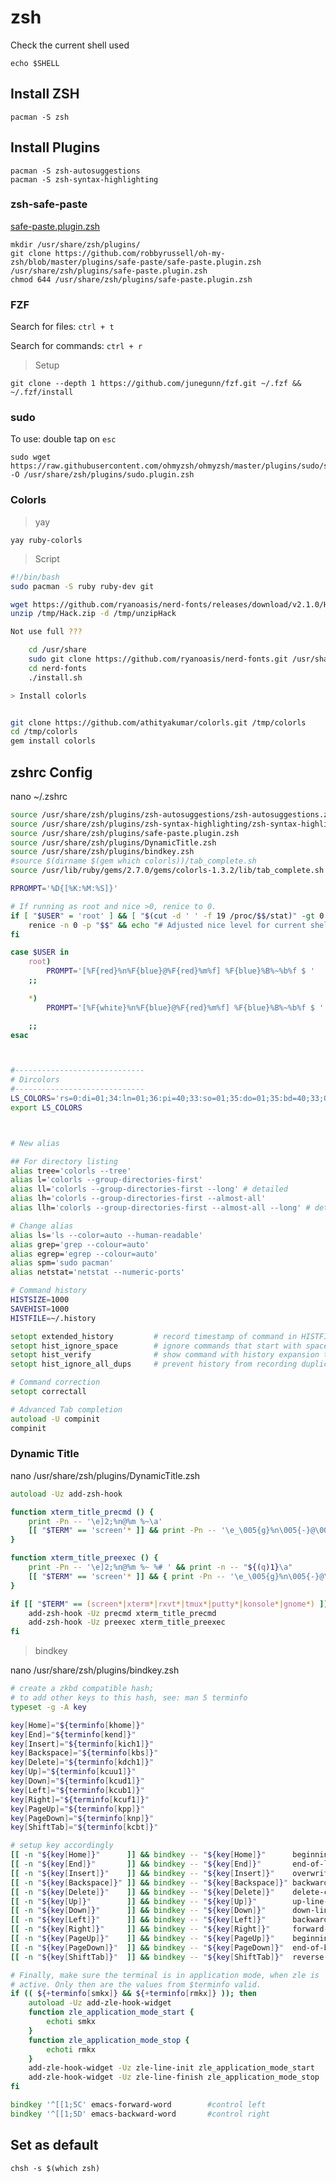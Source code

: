 # zsh 

Check the current shell used  

    echo $SHELL

## Install ZSH

    pacman -S zsh
## Install Plugins

    pacman -S zsh-autosuggestions
    pacman -S zsh-syntax-highlighting
### zsh-safe-paste
[safe-paste.plugin.zsh](https://github.com/robbyrussell/oh-my-zsh/blob/master/plugins/safe-paste/safe-paste.plugin.zsh)

    mkdir /usr/share/zsh/plugins/
    git clone https://github.com/robbyrussell/oh-my-zsh/blob/master/plugins/safe-paste/safe-paste.plugin.zsh /usr/share/zsh/plugins/safe-paste.plugin.zsh
    chmod 644 /usr/share/zsh/plugins/safe-paste.plugin.zsh
### FZF
Search for files:       `ctrl + t`

Search for commands:    `ctrl + r`

> Setup

    git clone --depth 1 https://github.com/junegunn/fzf.git ~/.fzf && ~/.fzf/install
 ### sudo 

To use: double tap on `esc`

    sudo wget https://raw.githubusercontent.com/ohmyzsh/ohmyzsh/master/plugins/sudo/sudo.plugin.zsh -O /usr/share/zsh/plugins/sudo.plugin.zsh  
    
### Colorls
> yay

    yay ruby-colorls

> Script

```bash
#!/bin/bash
sudo pacman -S ruby ruby-dev git

wget https://github.com/ryanoasis/nerd-fonts/releases/download/v2.1.0/Hack.zip -O /tmp/Hack.zip
unzip /tmp/Hack.zip -d /tmp/unzipHack

Not use full ???

    cd /usr/share
    sudo git clone https://github.com/ryanoasis/nerd-fonts.git /usr/share/zsh
    cd nerd-fonts
    ./install.sh

> Install colorls


git clone https://github.com/athityakumar/colorls.git /tmp/colorls
cd /tmp/colorls
gem install colorls
```
    
## zshrc Config

nano ~/.zshrc
```zsh
source /usr/share/zsh/plugins/zsh-autosuggestions/zsh-autosuggestions.zsh
source /usr/share/zsh/plugins/zsh-syntax-highlighting/zsh-syntax-highlighting.zsh
source /usr/share/zsh/plugins/safe-paste.plugin.zsh
source /usr/share/zsh/plugins/DynamicTitle.zsh
source /usr/share/zsh/plugins/bindkey.zsh
#source $(dirname $(gem which colorls))/tab_complete.sh
source /usr/lib/ruby/gems/2.7.0/gems/colorls-1.3.2/lib/tab_complete.sh

RPROMPT='%D{[%K:%M:%S]}'

# If running as root and nice >0, renice to 0.
if [ "$USER" = 'root' ] && [ "$(cut -d ' ' -f 19 /proc/$$/stat)" -gt 0 ]; then
    renice -n 0 -p "$$" && echo "# Adjusted nice level for current shell to 0."
fi

case $USER in
    root)
        PROMPT='[%F{red}%n%F{blue}@%F{red}%m%f] %F{blue}%B%~%b%f $ '
    ;;

    *)
        PROMPT='[%F{white}%n%F{blue}@%F{red}%m%f] %F{blue}%B%~%b%f $ '

    ;;
esac



#-----------------------------
# Dircolors
#-----------------------------
LS_COLORS='rs=0:di=01;34:ln=01;36:pi=40;33:so=01;35:do=01;35:bd=40;33;01:cd=40;33;01:or=40;31;01:su=37;41:sg=30;43:tw=30;42:ow=34;42:st=37;44:ex=01;32:';
export LS_COLORS



# New alias

## For directory listing 
alias tree='colorls --tree'
alias l='colorls --group-directories-first'
alias ll='colorls --group-directories-first --long' # detailed 
alias lh='colorls --group-directories-first --almost-all'
alias llh='colorls --group-directories-first --almost-all --long' # detailed list view

# Change alias
alias ls='ls --color=auto --human-readable'
alias grep='grep --colour=auto'
alias egrep='egrep --colour=auto'
alias spm='sudo pacman'
alias netstat='netstat --numeric-ports'

# Command history
HISTSIZE=1000
SAVEHIST=1000
HISTFILE=~/.history

setopt extended_history         # record timestamp of command in HISTFILE
setopt hist_ignore_space        # ignore commands that start with space
setopt hist_verify              # show command with history expansion to user before running it
setopt hist_ignore_all_dups     # prevent history from recording duplicated entries

# Command correction
setopt correctall

# Advanced Tab completion
autoload -U compinit
compinit
```
### Dynamic Title

nano /usr/share/zsh/plugins/DynamicTitle.zsh

```zsh
autoload -Uz add-zsh-hook

function xterm_title_precmd () {
    print -Pn -- '\e]2;%n@%m %~\a'
    [[ "$TERM" == 'screen'* ]] && print -Pn -- '\e_\005{g}%n\005{-}@\005{m}%m\005{-} \005{B}%~\005{-}\e\\'
}

function xterm_title_preexec () {
    print -Pn -- '\e]2;%n@%m %~ %# ' && print -n -- "${(q)1}\a"
    [[ "$TERM" == 'screen'* ]] && { print -Pn -- '\e_\005{g}%n\005{-}@\005{m}%m\005{-} \005{B}%~\005{-} %# ' && print -n -- "${(q)1}\e\\"; }
}

if [[ "$TERM" == (screen*|xterm*|rxvt*|tmux*|putty*|konsole*|gnome*) ]]; then
    add-zsh-hook -Uz precmd xterm_title_precmd
    add-zsh-hook -Uz preexec xterm_title_preexec
fi
```


> bindkey

nano /usr/share/zsh/plugins/bindkey.zsh

```zsh
# create a zkbd compatible hash;
# to add other keys to this hash, see: man 5 terminfo
typeset -g -A key

key[Home]="${terminfo[khome]}"
key[End]="${terminfo[kend]}"
key[Insert]="${terminfo[kich1]}"
key[Backspace]="${terminfo[kbs]}"
key[Delete]="${terminfo[kdch1]}"
key[Up]="${terminfo[kcuu1]}"
key[Down]="${terminfo[kcud1]}"
key[Left]="${terminfo[kcub1]}"
key[Right]="${terminfo[kcuf1]}"
key[PageUp]="${terminfo[kpp]}"
key[PageDown]="${terminfo[knp]}"
key[ShiftTab]="${terminfo[kcbt]}"

# setup key accordingly
[[ -n "${key[Home]}"      ]] && bindkey -- "${key[Home]}"      beginning-of-line
[[ -n "${key[End]}"       ]] && bindkey -- "${key[End]}"       end-of-line
[[ -n "${key[Insert]}"    ]] && bindkey -- "${key[Insert]}"    overwrite-mode
[[ -n "${key[Backspace]}" ]] && bindkey -- "${key[Backspace]}" backward-delete-char
[[ -n "${key[Delete]}"    ]] && bindkey -- "${key[Delete]}"    delete-char
[[ -n "${key[Up]}"        ]] && bindkey -- "${key[Up]}"        up-line-or-history
[[ -n "${key[Down]}"      ]] && bindkey -- "${key[Down]}"      down-line-or-history
[[ -n "${key[Left]}"      ]] && bindkey -- "${key[Left]}"      backward-char
[[ -n "${key[Right]}"     ]] && bindkey -- "${key[Right]}"     forward-char
[[ -n "${key[PageUp]}"    ]] && bindkey -- "${key[PageUp]}"    beginning-of-buffer-or-history
[[ -n "${key[PageDown]}"  ]] && bindkey -- "${key[PageDown]}"  end-of-buffer-or-history
[[ -n "${key[ShiftTab]}"  ]] && bindkey -- "${key[ShiftTab]}"  reverse-menu-complete

# Finally, make sure the terminal is in application mode, when zle is
# active. Only then are the values from $terminfo valid.
if (( ${+terminfo[smkx]} && ${+terminfo[rmkx]} )); then
    autoload -Uz add-zle-hook-widget
    function zle_application_mode_start {
        echoti smkx
    }
    function zle_application_mode_stop {
        echoti rmkx
    }
    add-zle-hook-widget -Uz zle-line-init zle_application_mode_start
    add-zle-hook-widget -Uz zle-line-finish zle_application_mode_stop
fi

bindkey '^[[1;5C' emacs-forward-word        #control left
bindkey '^[[1;5D' emacs-backward-word       #control right
```

## Set as default 
`chsh -s $(which zsh)`
